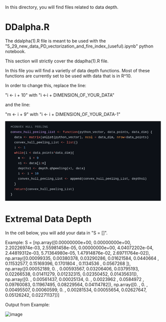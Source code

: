 In this directory, you will find files related to data depth.

# DDalpha.R

The ddalpha(1).R file is meant to be used with the "5_29_new_data_PD_vectorization_and_fire_index_(useful).ipynb" python notebook.

This section will strictly cover the ddaplha(1).R file.

In this file you will find a varietly of data depth functions. Most of these functions are currently set to be used with data that is in R^10.

In order to change this, replace the line:

"i <- i + 10" with "i <-i + DIMENSION_OF_YOUR_DATA"

and the line:


"m <- i + 9" with "i <- i + DIMENSION_OF_YOUR_DATA-1"

![Change ddalpha file](./ddalpha_1.png)


# Extremal Data Depth

In the cell below, you will add your data in "S = []".

Example: S = [np.array([0.00000000e+00, 0.00000000e+00, 2.20226974e-03, 2.55981458e-05,
       0.00000000e+00, 4.04072202e-04, 2.44819312e-03, 5.71364980e-05,
       1.47914876e-02, 2.69711764e-02]), np.array([0.00099335, 0.00380378, 0.03290286, 0.01621584, 0.0440664 ,
       0.11532577, 0.15169396, 0.1701804 , 0.1134536 , 0.0567268 ]), np.array([0.00052189, 0.        , 0.00593567, 0.03206406, 0.03795193,
       0.02266538, 0.01411279, 0.01232315, 0.02350452, 0.01435631]), np.array([0.        , 0.00561437, 0.00025134, 0.        , 0.0023962 ,
       0.0584972 , 0.09760083, 0.11967495, 0.08229564, 0.04114782]), np.array([0.        , 0.        , 0.00495507, 0.00060599, 0.        ,
       0.00281534, 0.00055654, 0.02627647, 0.05126242, 0.02271137])]

Output from Example:

![image](https://github.com/niisew/Fire-Detection/assets/153964217/1038bc94-4f95-4f05-89d3-0242dddb4f95)

